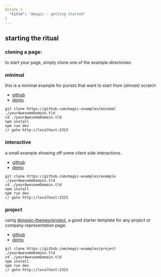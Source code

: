 ```yaml
---
@state {
  "title": "@magic - getting started"
}
---
```


<Hero state></Hero>

<div>

## starting the ritual

### cloning a page:
to start your page, simply clone one of the example directories:

### minimal

this is a minimal example for purists that want to start from (almost) scratch

* [github](https://github.com/magic-examples/minimal/)
* [demo](https://magic-examples.github.io/minimal/)

```
git clone https://github.com/magic-examples/minimal ./yourAwesomeDomain.tld
cd ./yourAwesomeDomain.tld
npm install
npm run dev
// goto http://localhost:2323
```

### interactive

a small example showing off some client side interactions.

* [github](https://github.com/magic-examples/example/)
* [demo](https://magic-examples.github.io/example/)

```
git clone https://github.com/magic-examples/example ./yourAwesomeDomain.tld
cd ./yourAwesomeDomain.tld
npm install
npm run dev
// goto http://localhost:2323
```

### project

using [@magic-themes/project](https://github.com/magic-themes/project/),
a good starter template for any project or company representation page.

* [github](https://github.com/magic-examples/project/)
* [demo](https://magic-examples.github.io/project/)

```
git clone https://github.com/magic-examples/project ./yourAwesomeDomain.tld
cd ./yourAwesomeDomain.tld
npm install
npm run dev
// goto http://localhost:2323
```
